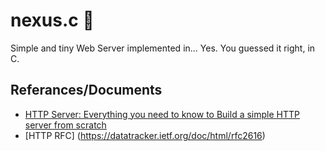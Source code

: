 # nexus.c :signal_strength:
Simple and tiny Web Server implemented in... Yes. You guessed it right, in C.

## Referances/Documents
* [HTTP Server: Everything you need to know to Build a simple HTTP server from scratch](https://medium.com/from-the-scratch/http-server-what-do-you-need-to-know-to-build-a-simple-http-server-from-scratch-d1ef8945e4fa)
* [HTTP RFC] (https://datatracker.ietf.org/doc/html/rfc2616)
